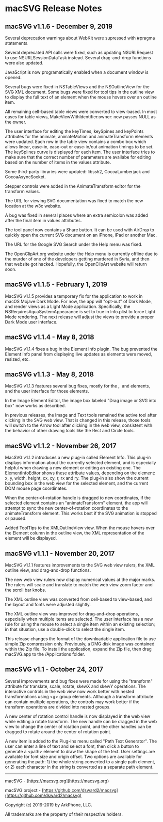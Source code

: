 # macSVG Release Notes

## macSVG v1.1.6 - December 9, 2019

Several deprecation warnings about WebKit were supressed with #pragma statements.

Several deprecated API calls were fixed, such as updating NSURLRequest to use NSURLSessionDataTask instead.  Several drag-and-drop functions were also updated.

JavaScript is now programatically enabled when a document window is opened.

Several bugs were fixed in NSTableViews and the NSOutlineView for the SVG XML document.  Some bugs were fixed for tool tips in the outline view to display the full text of an element when the mouse hovers over an outline item.

All remaining cell-based table views were converted to view-based.  In most cases for table views, MakeViewWithIdentifier:owner: now passes NULL as the owner.

The user interface for editing the keyTimes, keySpines and keyPoints attributes for the animate, animateMotion and animateTransform elements were updated.  Each row in the table view contains a combo box which allows linear, ease-in, ease-out or ease-in/out animation timings to be set.  The keySplines curve is displayed for each item.  The user interface tries to make sure that the correct number of parameters are availabe for editing based on the number of items in the values attribute.

Some third-party libraries were updated: libssh2, CocoaLumberjack and CocoaAsyncSocket.

Stepper controls were added in the AnimateTransform editor for the transform values.

The URL for viewing SVG documentation was fixed to match the new location at the w3c website.

A bug was fixed in several places where an extra semicolon was added after the final item in values attributes.

The tool panel now contains a Share button.  It can be used with AirDrop to quickly open the current SVG document on an iPhone, iPad or another Mac.

The URL for the Google SVG Search under the Help menu was fixed.

The OpenClipArt.org website under the Help menu is currently offline due to the murder of one of the developers getting murdered in Syria, and then that website got hacked.  Hopefully, the OpenClipArt website will return soon.

## macSVG v1.1.5 - February 1, 2019

MacSVG v1.1.5 provides a temporary fix for the application to work in macOS Mojave Dark Mode.  For now, the app will "opt-out" of Dark Mode, and render views as a Light Mode application.  Specifically, the NSRequiresAquaSystemAppearance is set to true in Info.plist to force Light Mode rendering.  The next release will adjust the views to provide a proper Dark Mode user interface.

## macSVG v1.1.4 - May 8, 2018

MacSVG v1.1.4 fixes a bug in the Element Info plugin.  The bug prevented the Element Info panel from displaying live updates as elements were moved, resized, etc.

## macSVG v1.1.3 - May 8, 2018

MacSVG v1.1.3 features several bug fixes, mostly for the <path>, <image> and <animateTransform> elements, and the user interface for those elements.

In the Image Element Editor, the image box labeled "Drag image or SVG into box" now works as described.

In previous releases, the Image and Text tools remained the active tool after clicking in the SVG web view.  That is changed in this release, those tools will switch to the Arrow tool after clicking in the web view, consistent with the behavior of other drawing tools like the Rect and Circle tools.

## macSVG v1.1.2 - November 26, 2017

MacSVG v1.1.2 introduces a new plug-in called Element Info.  This plug-in displays information about the currently selected element, and is especially helpful when drawing a new element or editing an existing one.  The ElementInfoEditor shows these attribute values, depending on the element: x, y, width, height, cx, cy, r, rx and ry.  The plug-in also show the current bounding box in the web view for the selected element, and the current DOM mouse page coordinates.

When the center-of-rotation handle is dragged to new coordinates, if the selected element contains an "animateTransform" element, the app will attempt to sync the new center-of-rotation coordinates to the animateTransform element.  This works best if the SVG animation is stopped or paused.

Added ToolTips to the XMLOutlineView view.  When the mouse hovers over the Element column in the outline view, the XML representation of the element will be displayed.

## macSVG v1.1.1 - November 20, 2017

MacSVG v1.1.1 features improvements to the SVG web view rulers, the XML outline view, and drag-and-drop functions.

The new web view rulers now display numerical values at the major marks.  The rulers will scale and translate to match the web view zoom factor and the scroll bar knobs.

The XML outline view was converted from cell-based to view-based, and the layout and fonts were adjusted slightly.

The XML outline view was improved for drag-and-drop operations, especially when multiple items are selected.  The user interface has a new rule for using the mouse to select a single item within an existing selection; in that situation, use a double-click to select the single item.

This release changes the format of the downloadable application file to use simple Zip compression only.  Previously, a DMG disk image was contained within the Zip file.  To install the application, expand the Zip file, then drag macSVG.app to the /Applications folder.  

## macSVG v1.1 - October 24, 2017

Several improvements and bug fixes were made for using the "transform" attribute for translate, scale, rotate, skewX and skewY operations.  The interactive controls in the web view now work better with nested transformations using &lt;g&gt; group elements.  Although a transform attribute can contain multiple operations, the controls may work better if the transform operations are divided into nested groups.

A new center of rotation control handle is now displayed in the web view while editing a rotate transform.  The new handle can be dragged in the web view to change the center of rotation point, and the other handles can be dragged to rotate around the center of rotation point.

A new item is added to the Plug-Ins menu called "Path Text Generator".  The user can enter a line of text and select a font, then click a button to generate a &lt;path&gt; element to draw the shape of the text.  User settings are available for font size and origin offset.  Two options are available for generating the path: 1) the whole string converted to a single path element, or 2) each character in the string is converted as a separate path element.


<hr>

macSVG - [https://macsvg.org](https://macsvg.org)

macSVG project - [https://github.com/dsward2/macsvg](https://github.com/dsward2/macsvg)

Copyright (c) 2016-2019 by ArkPhone, LLC.

All trademarks are the property of their respective holders.

